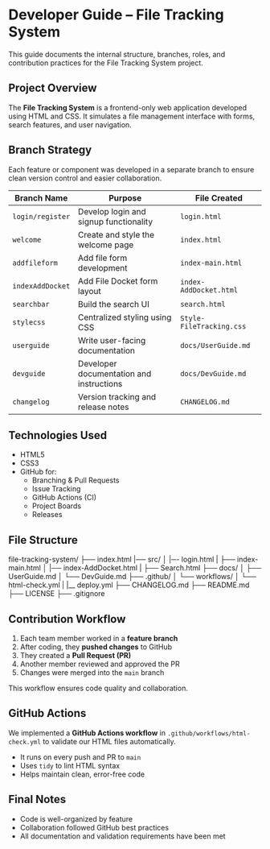 # Developer Guide – File Tracking System

This guide documents the internal structure, branches, roles, and contribution practices for the File Tracking System project.


## Project Overview

The **File Tracking System** is a frontend-only web application developed using HTML and CSS. It simulates a file management interface with forms, search features, and user navigation.


## Branch Strategy

Each feature or component was developed in a separate branch to ensure clean version control and easier collaboration.

| Branch Name        | Purpose                                 | File Created                         |
|--------------------|------------------------------------------|--------------------------------------|
| `login/register`   | Develop login and signup functionality   | `login.html`                         |
| `welcome`          | Create and style the welcome page        | `index.html`                       |
| `addfileform`      | Add file form development                | `index-main.html`                    |
| `indexAddDocket`   | Add File Docket form layout              | `index-AddDocket.html`               |
| `searchbar`        | Build the search UI                      | `search.html`                        |
| `stylecss`         | Centralized styling using CSS            | `Style-FileTracking.css`             |
| `userguide`        | Write user-facing documentation          | `docs/UserGuide.md`                  |
| `devguide`         | Developer documentation and instructions | `docs/DevGuide.md`                   |
| `changelog`        | Version tracking and release notes       | `CHANGELOG.md`                       |


## Technologies Used

- HTML5
- CSS3
- GitHub for:
  - Branching & Pull Requests
  - Issue Tracking
  - GitHub Actions (CI)
  - Project Boards
  - Releases


## File Structure

file-tracking-system/
├── index.html
|── src/
│ |─- login.html
| ├── index-main.html
│ |── index-AddDocket.html
| ├── Search.html
├── docs/
│ ├── UserGuide.md
│ └── DevGuide.md
├── .github/
│ └── workflows/
│ └── html-check.yml
| |__ deploy.yml
├── CHANGELOG.md
├── README.md
├── LICENSE
├── .gitignore



## Contribution Workflow

1. Each team member worked in a **feature branch**
2. After coding, they **pushed changes** to GitHub
3. They created a **Pull Request (PR)**
4. Another member reviewed and approved the PR
5. Changes were merged into the `main` branch

This workflow ensures code quality and collaboration.


## GitHub Actions

We implemented a **GitHub Actions workflow** in `.github/workflows/html-check.yml` to validate our HTML files automatically.

- It runs on every push and PR to `main`
- Uses `tidy` to lint HTML syntax
- Helps maintain clean, error-free code


## Final Notes

- Code is well-organized by feature
- Collaboration followed GitHub best practices
- All documentation and validation requirements have been met

